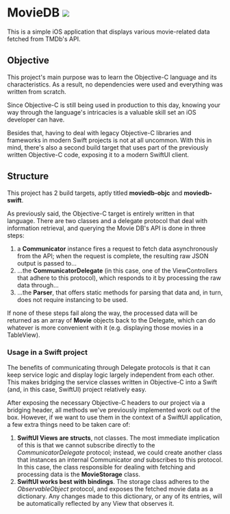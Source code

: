 # MovieDB ![](https://img.shields.io/badge/iOS-13.0-brightgreen)

This is a simple iOS application that displays various movie-related data fetched from TMDb's API.

## Objective
This project's main purpose was to learn the Objective-C language and its characteristics. As a result, no dependencies were used and everything was written from scratch.

Since Objective-C is still being used in production to this day, knowing your way through the language's intricacies is a valuable skill set an iOS developer can have.

Besides that, having to deal with legacy Objective-C libraries and frameworks in modern Swift projects is not at all uncommon. With this in mind, there's also a second build target that uses part of the previously written Objective-C code, exposing it to a modern SwiftUI client.

## Structure
This project has 2 build targets, aptly titled **moviedb-objc** and **moviedb-swift**.

As previously said, the Objective-C target is entirely written in that language. There are two classes and a delegate protocol that deal with information retrieval, and querying the Movie DB's API is done in three steps:

1. a **Communicator** instance fires a request to fetch data asynchronously from the API; when the request is complete, the resulting raw JSON output is passed to...
2. ...the **CommunicatorDelegate** (in this case, one of the ViewControllers that adhere to this protocol), which responds to it by processing the raw data through...
3. ...the **Parser**, that offers static methods for parsing that data and, in turn, does not require instancing to be used.

If none of these steps fail along the way, the processed data will be returned as an array of **Movie** objects back to the Delegate, which can do whatever is more convenient with it (e.g. displaying those movies in a TableView).

### Usage in a Swift project
The benefits of communicating through Delegate protocols is that it can keep service logic and display logic largely independent from each other. This makes bridging the service classes written in Objective-C into a Swift (and, in this case, SwiftUI) project relatively easy.

After exposing the necessary Objective-C headers to our project via a bridging header, all methods we've previously implemented work out of the box. However, if we want to use them in the context of a SwiftUI application, a few extra things need to be taken care of:

1. **SwiftUI Views are structs**, not classes. The most immediate implication of this is that we cannot subscribe directly to the *CommunicatorDelegate* protocol; instead, we could create another class that instances an internal Communicator *and* subscribes to this protocol. In this case, the class responsible for dealing with fetching and processing data is the **MovieStorage** class.
2. **SwiftUI works best with bindings**. The storage class adheres to the *ObservableObject* protocol, and exposes the fetched movie data as a dictionary. Any changes made to this dictionary, or any of its entries, will be automatically reflected by any View that observes it.
